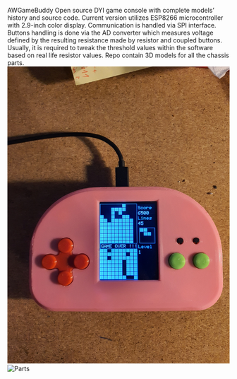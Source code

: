 AWGameBuddy
Open source DYI game console with complete models’ history and source code.
Current version utilizes ESP8266 microcontroller with 2.9-inch color display.
Communication is handled via SPI interface.
Buttons handling is done via the AD converter which measures voltage defined by the resulting resistance made by resistor and coupled buttons. Usually, it is required to tweak the threshold values within the software based on real life resistor values.
Repo contain 3D models for all the chassis parts.
![Complete](foto/20211222_214753.jpg)
![Parts](foto/20211221_210627.jpg)

